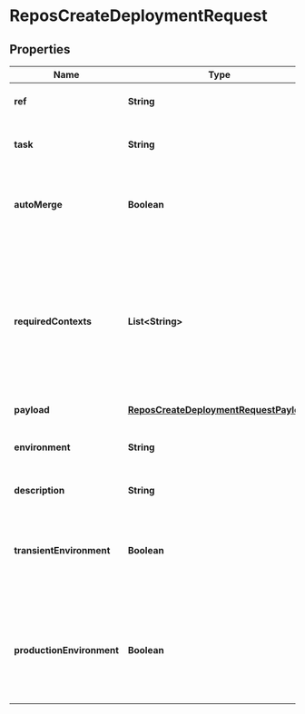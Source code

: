 

# ReposCreateDeploymentRequest


## Properties

| Name | Type | Description | Notes |
|------------ | ------------- | ------------- | -------------|
|**ref** | **String** | The ref to deploy. This can be a branch, tag, or SHA. |  |
|**task** | **String** | Specifies a task to execute (e.g., &#x60;deploy&#x60; or &#x60;deploy:migrations&#x60;). |  [optional] |
|**autoMerge** | **Boolean** | Attempts to automatically merge the default branch into the requested ref, if it&#39;s behind the default branch. |  [optional] |
|**requiredContexts** | **List&lt;String&gt;** | The [status](https://docs.github.com/rest/commits/statuses) contexts to verify against commit status checks. If you omit this parameter, GitHub verifies all unique contexts before creating a deployment. To bypass checking entirely, pass an empty array. Defaults to all unique contexts. |  [optional] |
|**payload** | [**ReposCreateDeploymentRequestPayload**](ReposCreateDeploymentRequestPayload.md) |  |  [optional] |
|**environment** | **String** | Name for the target deployment environment (e.g., &#x60;production&#x60;, &#x60;staging&#x60;, &#x60;qa&#x60;). |  [optional] |
|**description** | **String** | Short description of the deployment. |  [optional] |
|**transientEnvironment** | **Boolean** | Specifies if the given environment is specific to the deployment and will no longer exist at some point in the future. Default: &#x60;false&#x60; |  [optional] |
|**productionEnvironment** | **Boolean** | Specifies if the given environment is one that end-users directly interact with. Default: &#x60;true&#x60; when &#x60;environment&#x60; is &#x60;production&#x60; and &#x60;false&#x60; otherwise. |  [optional] |



